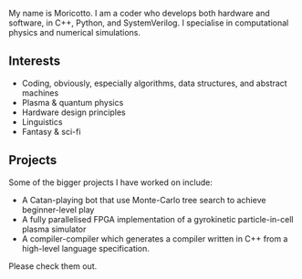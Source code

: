 My name is Moricotto. I am a coder who develops both hardware and software, in C++, Python, and SystemVerilog. I specialise in computational physics and numerical simulations.

## Interests
- Coding, obviously, especially algorithms, data structures, and abstract machines
- Plasma & quantum physics
- Hardware design principles
- Linguistics
- Fantasy & sci-fi

## Projects
Some of the bigger projects I have worked on include:
- A Catan-playing bot that use Monte-Carlo tree search to achieve beginner-level play
- A fully parallelised FPGA implementation of a gyrokinetic particle-in-cell plasma simulator
- A compiler-compiler which generates a compiler written in C++ from a high-level language specification.

Please check them out.
<!--
**Moricotto/Moricotto** is a ✨ _special_ ✨ repository because its `README.md` (this file) appears on your GitHub profile.

Here are some ideas to get you started:

- 🔭 I’m currently working on ...
- 🌱 I’m currently learning ...
- 👯 I’m looking to collaborate on ...
- 🤔 I’m looking for help with ...
- 💬 Ask me about ...
- 📫 How to reach me: ...
- 😄 Pronouns: ...
- ⚡ Fun fact: ...
-->
